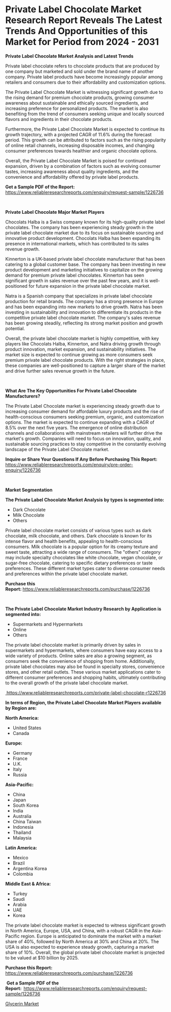 <p><h1>Private Label Chocolate Market Research Report Reveals The Latest Trends And Opportunities of this Market for Period from 2024 - 2031</h1></p><p><strong>Private Label Chocolate Market Analysis and Latest Trends</strong></p>
<p><p>Private label chocolate refers to chocolate products that are produced by one company but marketed and sold under the brand name of another company. Private label products have become increasingly popular among retailers and consumers due to their affordability and customization options.</p><p>The Private Label Chocolate Market is witnessing significant growth due to the rising demand for premium chocolate products, growing consumer awareness about sustainable and ethically sourced ingredients, and increasing preference for personalized products. The market is also benefiting from the trend of consumers seeking unique and locally sourced flavors and ingredients in their chocolate products.</p><p>Furthermore, the Private Label Chocolate Market is expected to continue its growth trajectory, with a projected CAGR of 11.6% during the forecast period. This growth can be attributed to factors such as the rising popularity of online retail channels, increasing disposable incomes, and changing consumer preferences towards healthier and organic chocolate options.</p><p>Overall, the Private Label Chocolate Market is poised for continued expansion, driven by a combination of factors such as evolving consumer tastes, increasing awareness about quality ingredients, and the convenience and affordability offered by private label products.</p></p>
<p><strong>Get a Sample PDF of the Report:&nbsp;</strong> <a href="https://www.reliableresearchreports.com/enquiry/request-sample/1226736">https://www.reliableresearchreports.com/enquiry/request-sample/1226736</a></p>
<p>&nbsp;</p>
<p><strong>Private Label Chocolate Major Market Players</strong></p>
<p><p>Chocolats Halba is a Swiss company known for its high-quality private label chocolates. The company has been experiencing steady growth in the private label chocolate market due to its focus on sustainable sourcing and innovative product development. Chocolats Halba has been expanding its presence in international markets, which has contributed to its sales revenue growth.</p><p>Kinnerton is a UK-based private label chocolate manufacturer that has been catering to a global customer base. The company has been investing in new product development and marketing initiatives to capitalize on the growing demand for premium private label chocolates. Kinnerton has seen significant growth in sales revenue over the past few years, and it is well-positioned for future expansion in the private label chocolate market.</p><p>Natra is a Spanish company that specializes in private label chocolate production for retail brands. The company has a strong presence in Europe and has been expanding into new markets to drive growth. Natra has been investing in sustainability and innovation to differentiate its products in the competitive private label chocolate market. The company's sales revenue has been growing steadily, reflecting its strong market position and growth potential.</p><p>Overall, the private label chocolate market is highly competitive, with key players like Chocolats Halba, Kinnerton, and Natra driving growth through product innovation, market expansion, and sustainability initiatives. The market size is expected to continue growing as more consumers seek premium private label chocolate products. With the right strategies in place, these companies are well-positioned to capture a larger share of the market and drive further sales revenue growth in the future.</p></p>
<p>&nbsp;</p>
<p><strong>What Are The Key Opportunities For Private Label Chocolate Manufacturers?</strong></p>
<p><p>The Private Label Chocolate market is experiencing steady growth due to increasing consumer demand for affordable luxury products and the rise of health-conscious consumers seeking premium, organic, and customization options. The market is expected to continue expanding with a CAGR of 8.5% over the next five years. The emergence of online distribution channels and collaborations with mainstream retailers will further drive the market's growth. Companies will need to focus on innovation, quality, and sustainable sourcing practices to stay competitive in the constantly evolving landscape of the Private Label Chocolate market.</p></p>
<p><strong>Inquire or Share Your Questions If Any Before Purchasing This Report:</strong> <a href="https://www.reliableresearchreports.com/enquiry/pre-order-enquiry/1226736">https://www.reliableresearchreports.com/enquiry/pre-order-enquiry/1226736</a></p>
<p>&nbsp;</p>
<p><strong>Market Segmentation</strong></p>
<p><strong>The Private Label Chocolate Market Analysis by types is segmented into:</strong></p>
<p><ul><li>Dark Chocolate</li><li>Milk Chocolate</li><li>Others</li></ul></p>
<p><p>Private label chocolate market consists of various types such as dark chocolate, milk chocolate, and others. Dark chocolate is known for its intense flavor and health benefits, appealing to health-conscious consumers. Milk chocolate is a popular option for its creamy texture and sweet taste, attracting a wide range of consumers. The "others" category may include specialty chocolates like white chocolate, vegan chocolate, or sugar-free chocolate, catering to specific dietary preferences or taste preferences. These different market types cater to diverse consumer needs and preferences within the private label chocolate market.</p></p>
<p><strong>Purchase this Report:&nbsp;</strong><a href="https://www.reliableresearchreports.com/purchase/1226736">https://www.reliableresearchreports.com/purchase/1226736</a></p>
<p>&nbsp;</p>
<p><strong>The Private Label Chocolate Market Industry Research by Application is segmented into:</strong></p>
<p><ul><li>Supermarkets and Hypermarkets</li><li>Online</li><li>Others</li></ul></p>
<p><p>The private label chocolate market is primarily driven by sales in supermarkets and hypermarkets, where consumers have easy access to a wide variety of products. Online sales are also a growing segment, as consumers seek the convenience of shopping from home. Additionally, private label chocolates may also be found in specialty stores, convenience stores, and other retail outlets. These various market applications cater to different consumer preferences and shopping habits, ultimately contributing to the overall growth of the private label chocolate market.</p></p>
<p><a href="https://www.reliableresearchreports.com/private-label-chocolate-r1226736">&nbsp;https://www.reliableresearchreports.com/private-label-chocolate-r1226736</a></p>
<p><strong>In terms of Region, the Private Label Chocolate Market Players available by Region are:</strong></p>
<p>
    <p> <strong> North America: </strong>
        <ul>
            <li>United States</li>
            <li>Canada</li>
        </ul>
        </p> 
    <p> <strong> Europe: </strong>
        <ul>
            <li>Germany</li>
            <li>France</li>
            <li>U.K.</li>
            <li>Italy</li>
            <li>Russia</li>
        </ul>
        </p> 
    <p> <strong> Asia-Pacific: </strong>
        <ul>
            <li>China</li>
            <li>Japan</li>
            <li>South Korea</li>
            <li>India</li>
            <li>Australia</li>
            <li>China Taiwan</li>
            <li>Indonesia</li>
            <li>Thailand</li>
            <li>Malaysia</li>
        </ul>
        </p> 
    <p> <strong> Latin America: </strong>
        <ul>
            <li>Mexico</li>
            <li>Brazil</li>
            <li>Argentina Korea</li>
            <li>Colombia</li>
        </ul>
        </p> 
    <p> <strong> Middle East & Africa: </strong>
        <ul>
            <li>Turkey</li>
            <li>Saudi</li>
            <li>Arabia</li>
            <li>UAE</li>
            <li>Korea</li>
        </ul>
    </p>
    </p>
<p><p>The private label chocolate market is expected to witness significant growth in North America, Europe, USA, and China, with a robust CAGR in the Asia-Pacific region. Europe is anticipated to dominate the market with a market share of 40%, followed by North America at 30% and China at 20%. The USA is also expected to experience steady growth, capturing a market share of 10%. Overall, the global private label chocolate market is projected to be valued at $10 billion by 2025.</p></p>
<p><strong>Purchase this Report: </strong><a href="https://www.reliableresearchreports.com/purchase/1226736">https://www.reliableresearchreports.com/purchase/1226736</a></p>
<p>&nbsp;<strong>Get a Sample PDF of the Report:&nbsp;&nbsp;</strong><a href="https://www.reliableresearchreports.com/enquiry/request-sample/1226736">https://www.reliableresearchreports.com/enquiry/request-sample/1226736</a></p>
<p><strong></strong></p>
<p><p><a href="https://meowing-canidae-761.notion.site/Glycerin-Market-Provides-Detailed-Segmentation-of-this-Market-based-on-Type-Application-and-Region-06322cc2ff284bb58dad60aa5288d212">Glycerin Market</a></p></p>